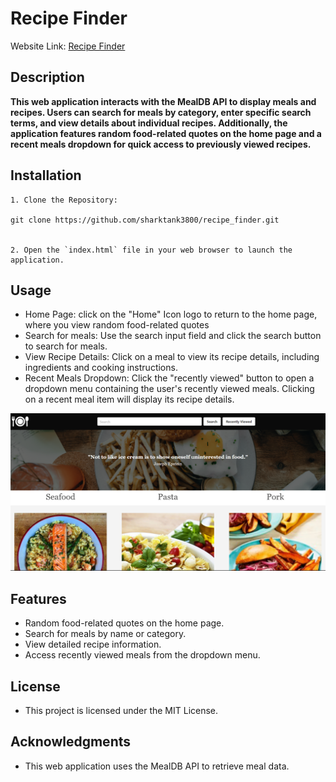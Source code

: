 # Recipe Finder

Website Link: [Recipe Finder](https://sharktank3800.github.io/recipe_finder/)

## Description

**This web application interacts with the MealDB API to display meals and recipes. Users can search for meals by category, enter specific search terms, and view details about individual recipes. Additionally, the application features random food-related quotes on the home page and a recent meals dropdown for quick access to previously viewed recipes.**

## Installation

```
1. Clone the Repository:

git clone https://github.com/sharktank3800/recipe_finder.git


2. Open the `index.html` file in your web browser to launch the application.
```

## Usage

-   Home Page: click on the "Home" Icon logo to return to the home page, where you view random food-related quotes
-   Search for meals: Use the search input field and click the search button to search for meals.
-   View Recipe Details: Click on a meal to view its recipe details, including ingredients and cooking instructions.
-   Recent Meals Dropdown: Click the "recently viewed" button to open a dropdown menu containing the user's recently viewed meals. Clicking on a recent meal item will display its recipe details.

![Website Screenshot](assets/images/Screenshot.png)

## Features

-   Random food-related quotes on the home page.
-   Search for meals by name or category.
-   View detailed recipe information.
-   Access recently viewed meals from the dropdown menu.

## License

-   This project is licensed under the MIT License.

## Acknowledgments

-   This web application uses the MealDB API to retrieve meal data.

